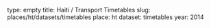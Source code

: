 type: empty
title: Haiti / Transport Timetables
slug: places/ht/datasets/timetables
place: ht
dataset: timetables
year: 2014
